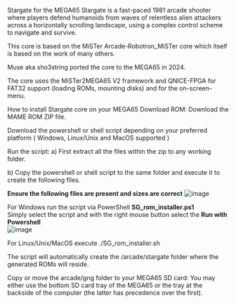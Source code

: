 Stargate for the MEGA65
Stargate is a fast-paced 1981 arcade shooter where players defend humanoids from waves of relentless alien attackers across a horizontally scrolling landscape, using a complex control scheme to navigate and survive.

This core is based on the MiSTer Arcade-Robotron_MiSTer core which itself is based on the work of many others.

Muse aka sho3string ported the core to the MEGA65 in 2024.

The core uses the MiSTer2MEGA65 V2 framework and QNICE-FPGA for FAT32 support (loading ROMs, mounting disks) and for the on-screen-menu.

How to install Stargate core on your MEGA65
Download ROM: Download the MAME ROM ZIP file.

Download the powershell or shell script depending on your preferred platform ( Windows, Linux/Unix and MacOS supported )

Run the script: a) First extract all the files within the zip to any working folder.

b) Copy the powershell or shell script to the same folder and execute it to create the following files.

**Ensure the following files are present and sizes are correct**
![image](https://github.com/user-attachments/assets/ca7c5a4a-68f5-44a3-b024-336aeded14ff)

For Windows run the script via PowerShell **SG_rom_installer.ps1**  
Simply select the script and with the right mouse button select the **Run with Powershell**  
![image](https://github.com/user-attachments/assets/cef56757-be96-42a0-83ec-24ab6054d3c2)


For Linux/Unix/MacOS execute ./SG_rom_installer.sh  

The script will automatically create the /arcade/stargate folder where the generated ROMs will reside.

Copy or move the arcade/gng folder to your MEGA65 SD card: You may either use the bottom SD card tray of the MEGA65 or the tray at the backside of the computer (the latter has precedence over the first).

